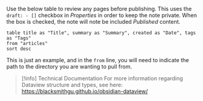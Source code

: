 Use the below table to review any pages before publishing. This uses the `draft: - []` checkbox in *Properties* in order to keep the note private. When the box is checked, the note will note be included *Published* content.

```dataview
table title as "Title", summary as "Summary", created as "Date", tags as "Tags"
from "articles"
sort desc
```

This is just an example, and in the `from` line, you will need to indicate the path to the directory you are wanting to pull from.

> [!info] Technical Documentation
> For more information regarding Dataview structure and types, see here: https://blacksmithgu.github.io/obsidian-dataview/
